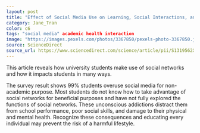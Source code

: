 ```yaml
---
layout: post
title: "Effect of Social Media Use on Learning, Social Interactions, and Sleep Duration Among University Students"
category: Jane_Tran
color: c6
tags: "social media" academic health interaction
image: "https://images.pexels.com/photos/3367850/pexels-photo-3367850.jpeg?cs=srgb&dl=pexels-mikotoraw-photographer-3367850.jpg&fm=jpg"
source: ScienceDirect
source_url: https://www.sciencedirect.com/science/article/pii/S1319562X21000103
---
```


This article reveals how university students make use of social networks and how it impacts students in many ways.
<!--more-->

The survey result shows 99% students overuse social media for non-academic purpose.
Most students do not know how to take advantage of social networks for beneficial purposes and have not fully explored the functions of social networks.
These unconscious addictions distract them from school performance, poor social skills, and damage to their physical and mental health.
Recognize these consequences and educating every individual may prevent the risk of a harmful lifestyle.
